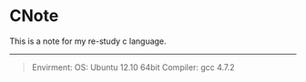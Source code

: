 CNote
=====

This is a note for my re-study c language.

-----------
> Envirment:
>     OS: Ubuntu 12.10 64bit
>     Compiler: gcc 4.7.2

